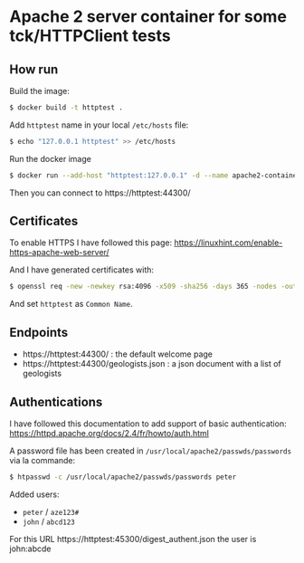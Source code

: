 # Apache 2 server container for some tck/HTTPClient tests

## How run
Build the image:
```bash
$ docker build -t httptest .
```
Add `httptest` name in your local `/etc/hosts` file:
```bash
$ echo "127.0.0.1 httptest" >> /etc/hosts
```  
Run the docker image
```bash
$ docker run --add-host "httptest:127.0.0.1" -d --name apache2-container -e TZ=UTC -p 8080:80 -p 44300:443 -p 45300:453  httptest
```

Then you can connect to https://httptest:44300/

## Certificates
To enable HTTPS I have followed this page: https://linuxhint.com/enable-https-apache-web-server/

And I have generated certificates with:
```bash
$ openssl req -new -newkey rsa:4096 -x509 -sha256 -days 365 -nodes -out apache.crt -keyout apache.key
```
And set `httptest` as `Common Name`.

## Endpoints
- https://httptest:44300/ : the default welcome page
- https://httptest:44300/geologists.json : a json document with a list of geologists

## Authentications
I have followed this documentation to add support of basic authentication: https://httpd.apache.org/docs/2.4/fr/howto/auth.html

A password file has been created in `/usr/local/apache2/passwds/passwords` via la commande:
```bash
$ htpasswd -c /usr/local/apache2/passwds/passwords peter
```
Added users:
- `peter` / `aze123#`
- `john` / `abcd123`

For this URL https://httptest:45300/digest_authent.json
the user is john:abcde
